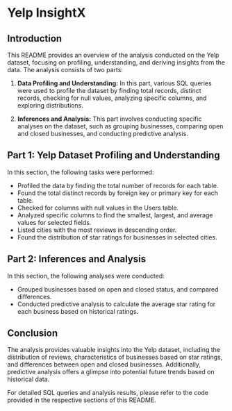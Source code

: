 # Yelp InsightX

## Introduction
This README provides an overview of the analysis conducted on the Yelp dataset, focusing on profiling, understanding, and deriving insights from the data. The analysis consists of two parts: 

1. **Data Profiling and Understanding:** In this part, various SQL queries were used to profile the dataset by finding total records, distinct records, checking for null values, analyzing specific columns, and exploring distributions.
   
2. **Inferences and Analysis:** This part involves conducting specific analyses on the dataset, such as grouping businesses, comparing open and closed businesses, and conducting predictive analysis.

## Part 1: Yelp Dataset Profiling and Understanding
In this section, the following tasks were performed:

- Profiled the data by finding the total number of records for each table.
- Found the total distinct records by foreign key or primary key for each table.
- Checked for columns with null values in the Users table.
- Analyzed specific columns to find the smallest, largest, and average values for selected fields.
- Listed cities with the most reviews in descending order.
- Found the distribution of star ratings for businesses in selected cities.

## Part 2: Inferences and Analysis
In this section, the following analyses were conducted:

- Grouped businesses based on open and closed status, and compared differences.
- Conducted predictive analysis to calculate the average star rating for each business based on historical ratings.

## Conclusion
The analysis provides valuable insights into the Yelp dataset, including the distribution of reviews, characteristics of businesses based on star ratings, and differences between open and closed businesses. Additionally, predictive analysis offers a glimpse into potential future trends based on historical data.

For detailed SQL queries and analysis results, please refer to the code provided in the respective sections of this README.

